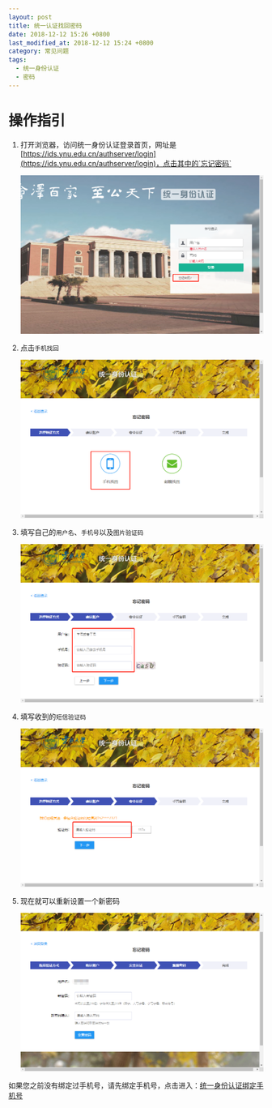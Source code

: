 ```yaml
---
layout: post
title: 统一认证找回密码
date: 2018-12-12 15:26 +0800
last_modified_at: 2018-12-12 15:24 +0800
category: 常见问题
tags:
  - 统一身份认证
  - 密码
---
```


# 操作指引

1. 打开浏览器，访问统一身份认证登录首页，网址是 [https://ids.ynu.edu.cn/authserver/login](https://ids.ynu.edu.cn/authserver/login)，点击其中的`忘记密码`

    ![ids-forget-password](/assets/ids-forget-password-1.png)

2. 点击`手机找回`

    ![ids-forget-password](/assets/ids-forget-password-2.png)

3. 填写自己的`用户名`、`手机号`以及`图片验证码`

    ![ids-forget-password](/assets/ids-forget-password-3.png)

4. 填写收到的`短信验证码`

    ![ids-forget-password](/assets/ids-forget-password-4.png)

5. 现在就可以重新设置一个新密码

    ![ids-forget-password](/assets/ids-forget-password-5.png)

如果您之前没有绑定过手机号，请先绑定手机号，点击进入：[统一身份认证绑定手机号](https://65031141.github.io/常见问题/2018/12/12/统一身份认证绑定手机号.html)
